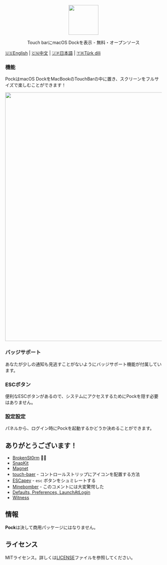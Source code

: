 <p align="center"><img src="https://pock.app/_nuxt/img/pock-icon-big-sur.53a4c62.png" width="96"/></p>
<p align="center">Touch barにmacOS Dockを表示 - 無料・オープンソース</p>

[🇺🇸English](README.md) | [🇨🇳中文](README.cn.md) | [🇯🇵日本語](README.ja.md) | [🇹🇷Türk dili](README.tr.md)

### 機能
PockはmacOS DockをMacBookのTouchBarの中に置き、スクリーンをフルサイズで楽しむことができます！

<p align="center">
  <img width="800" src="https://pock.app/_nuxt/img/pock_widgets.5cf5510.png"/>
</p>

### バッジサポート
あなたが少しの通知も見逃すことがないようにバッジサポート機能が付属しています。 

### ESCボタン
便利なESCボタンがあるので、システムにアクセスするためにPockを隠す必要はありません。

### 設定設定
パネルから、ログイン時にPockを起動するかどうか決めることができます。 

## ありがとうございます！
* [BrokenSt0rm](https://twitter.com/BrokenSt0rm) 🙅‍♂️
* [SnapKit](https://github.com/SnapKit/SnapKit)
* [Magnet](https://github.com/Clipy/Magnet)
* [touch-baer](https://github.com/a2/touch-baer) - コントロールストリップにアイコンを配置する方法
* [ESCapey](https://github.com/brianmichel/ESCapey) - `esc` ボタンをシュミレートする
* [Minebomber](https://stackoverflow.com/a/36115210) - このコメントには大変驚愕した
* [Defaults, Preferences, LaunchAtLogin](https://github.com/sindresorhus/)
* [Witness](https://github.com/njdehoog/Witness)

## 情報
**Pock**は決して商用パッケージにはなりません。

## ライセンス
MITライセンス。詳しくは[LICENSE](LICENSE)ファイルを参照してください。
